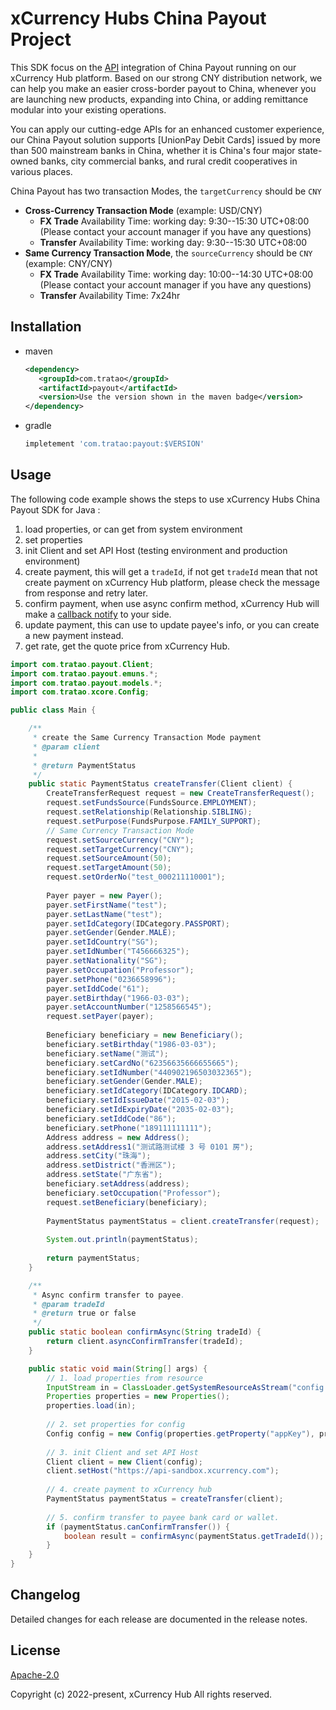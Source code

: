 # xCurrency Hubs China Payout Project
This SDK focus on the [API](https://docs.xcurrency.com/payout/en) integration of China Payout running on our xCurrency Hub platform. Based on our strong CNY distribution network, we can help you make an easier cross-border payout to China, whenever you are launching new products, expanding into China, or adding remittance modular into your existing operations.

You can apply our cutting-edge APIs for an enhanced customer experience, our China Payout solution supports [UnionPay Debit Cards] issued by more than 500 mainstream banks in China, whether it is China's four major state-owned banks, city commercial banks, and rural credit cooperatives in various places.

China Payout has two transaction Modes, the `targetCurrency` should be `CNY`
- **Cross-Currency Transaction Mode** (example: USD/CNY)
  - **FX Trade** Availability Time: working day: 9:30--15:30 UTC+08:00 (Please contact your account manager if you have any questions)
  - **Transfer** Availability Time: working day: 9:30--15:30 UTC+08:00
- **Same Currency Transaction Mode**, the `sourceCurrency` should be `CNY` (example: CNY/CNY)
  - **FX Trade** Availability Time: working day: 10:00--14:30 UTC+08:00 (Please contact your account manager if you have any questions)
  - **Transfer** Availability Time: 7x24hr

## Installation
- maven
    ```xml
    <dependency>
       <groupId>com.tratao</groupId>
       <artifactId>payout</artifactId>
       <version>Use the version shown in the maven badge</version>
    </dependency>
    ```
- gradle
  ```groovy
  impletement 'com.tratao:payout:$VERSION'
  ```

## Usage
The following code example shows the steps to use xCurrency Hubs China Payout SDK for Java :
1. load properties, or can get from system environment
2. set properties
3. init Client and set API Host (testing environment and production environment)
4. create payment, this will get a `tradeId`, if not get `tradeId` mean that not create payment on xCurrency Hub platform, please check the message from response and retry later.
5. confirm payment, when use async confirm method, xCurrency Hub will make a [callback notify](https://docs.xcurrency.com/payout/en#section/Developer-Guide/Notification) to your side.
6. update payment, this can use to update payee's info, or you can create a new payment instead.
7. get rate, get the quote price from xCurrency Hub.

```java
import com.tratao.payout.Client;
import com.tratao.payout.emuns.*;
import com.tratao.payout.models.*;
import com.tratao.xcore.Config;

public class Main {

    /**
     * create the Same Currency Transaction Mode payment
     * @param client
     * 
     * @return PaymentStatus
     */
    public static PaymentStatus createTransfer(Client client) {
        CreateTransferRequest request = new CreateTransferRequest();
        request.setFundsSource(FundsSource.EMPLOYMENT);
        request.setRelationship(Relationship.SIBLING);
        request.setPurpose(FundsPurpose.FAMILY_SUPPORT);
        // Same Currency Transaction Mode
        request.setSourceCurrency("CNY");
        request.setTargetCurrency("CNY");
        request.setSourceAmount(50);
        request.setTargetAmount(50);
        request.setOrderNo("test_000211110001");
    
        Payer payer = new Payer();
        payer.setFirstName("test");
        payer.setLastName("test");
        payer.setIdCategory(IDCategory.PASSPORT);
        payer.setGender(Gender.MALE);
        payer.setIdCountry("SG");
        payer.setIdNumber("T456666325");
        payer.setNationality("SG");
        payer.setOccupation("Professor");
        payer.setPhone("0236658996");
        payer.setIddCode("61");
        payer.setBirthday("1966-03-03");
        payer.setAccountNumber("1258566545");
        request.setPayer(payer);
    
        Beneficiary beneficiary = new Beneficiary();
        beneficiary.setBirthday("1986-03-03");
        beneficiary.setName("测试");
        beneficiary.setCardNo("62356635666655665");
        beneficiary.setIdNumber("440902196503032365");
        beneficiary.setGender(Gender.MALE);
        beneficiary.setIdCategory(IDCategory.IDCARD);
        beneficiary.setIdIssueDate("2015-02-03");
        beneficiary.setIdExpiryDate("2035-02-03");
        beneficiary.setIddCode("86");
        beneficiary.setPhone("189111111111");
        Address address = new Address();
        address.setAddress1("测试路测试楼 3 号 0101 房");
        address.setCity("珠海");
        address.setDistrict("香洲区");
        address.setState("广东省");
        beneficiary.setAddress(address);
        beneficiary.setOccupation("Professor");
        request.setBeneficiary(beneficiary);
    
        PaymentStatus paymentStatus = client.createTransfer(request);
    
        System.out.println(paymentStatus);
        
        return paymentStatus;
    }

    /**
     * Async confirm transfer to payee.
     * @param tradeId 
     * @return true or false
     */
    public static boolean confirmAsync(String tradeId) {
        return client.asyncConfirmTransfer(tradeId);
    }

    public static void main(String[] args) {
        // 1. load properties from resource
        InputStream in = ClassLoader.getSystemResourceAsStream("config.properties");
        Properties properties = new Properties();
        properties.load(in);
        
        // 2. set properties for config
        Config config = new Config(properties.getProperty("appKey"), properties.getProperty("secretKey"), properties.getProperty("privateKey"));
        
        // 3. init Client and set API Host
        Client client = new Client(config);
        client.setHost("https://api-sandbox.xcurrency.com");
        
        // 4. create payment to xCurrency hub
        PaymentStatus paymentStatus = createTransfer(client);
        
        // 5. confirm transfer to payee bank card or wallet. 
        if (paymentStatus.canConfirmTransfer()) {
            boolean result = confirmAsync(paymentStatus.getTradeId());
        }
    }
}

```

## Changelog

Detailed changes for each release are documented in the release notes.

## License

[Apache-2.0](http://www.apache.org/licenses/LICENSE-2.0)

Copyright (c) 2022-present, xCurrency Hub All rights reserved.